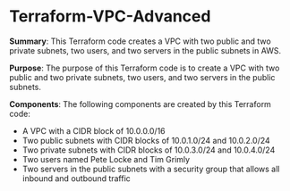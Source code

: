 # Terraform-VPC-Advanced

**Summary**: 
This Terraform code creates a VPC with two public and two private subnets, two users, and two servers in the public subnets in AWS.

**Purpose**: 
The purpose of this Terraform code is to create a VPC with two public and two private subnets, two users, and two servers in the public subnets.

**Components**: 
The following components are created by this Terraform code:

- A VPC with a CIDR block of 10.0.0.0/16
- Two public subnets with CIDR blocks of 10.0.1.0/24 and 10.0.2.0/24
- Two private subnets with CIDR blocks of 10.0.3.0/24 and 10.0.4.0/24
- Two users named Pete Locke and Tim Grimly
- Two servers in the public subnets with a security group that allows all inbound and outbound traffic

